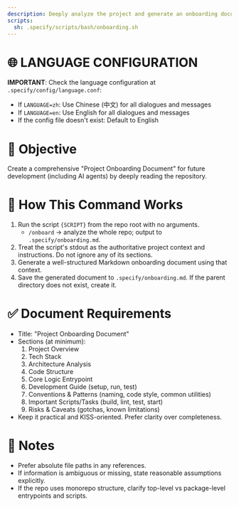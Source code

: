 ```yaml
---
description: Deeply analyze the project and generate an onboarding document for AI and humans.
scripts:
  sh: .specify/scripts/bash/onboarding.sh
---
```


# 🌐 LANGUAGE CONFIGURATION

**IMPORTANT**: Check the language configuration at `.specify/config/language.conf`:
- If `LANGUAGE=zh`: Use Chinese (中文) for all dialogues and messages
- If `LANGUAGE=en`: Use English for all dialogues and messages
- If the config file doesn't exist: Default to English

# 🎯 Objective

Create a comprehensive "Project Onboarding Document" for future development (including AI agents) by deeply reading the repository.

# 📌 How This Command Works

1. Run the script `{SCRIPT}` from the repo root with no arguments.
   - `/onboard` → analyze the whole repo; output to `.specify/onboarding.md`.
2. Treat the script's stdout as the authoritative project context and instructions. Do not ignore any of its sections.
3. Generate a well-structured Markdown onboarding document using that context.
4. Save the generated document to `.specify/onboarding.md`. If the parent directory does not exist, create it.

# ✅ Document Requirements

- Title: "Project Onboarding Document"
- Sections (at minimum):
  1. Project Overview
  2. Tech Stack
  3. Architecture Analysis
  4. Code Structure
  5. Core Logic Entrypoint
  6. Development Guide (setup, run, test)
  7. Conventions & Patterns (naming, code style, common utilities)
  8. Important Scripts/Tasks (build, lint, test, start)
  9. Risks & Caveats (gotchas, known limitations)
- Keep it practical and KISS-oriented. Prefer clarity over completeness.

# 🧭 Notes

- Prefer absolute file paths in any references.
- If information is ambiguous or missing, state reasonable assumptions explicitly.
- If the repo uses monorepo structure, clarify top-level vs package-level entrypoints and scripts.
